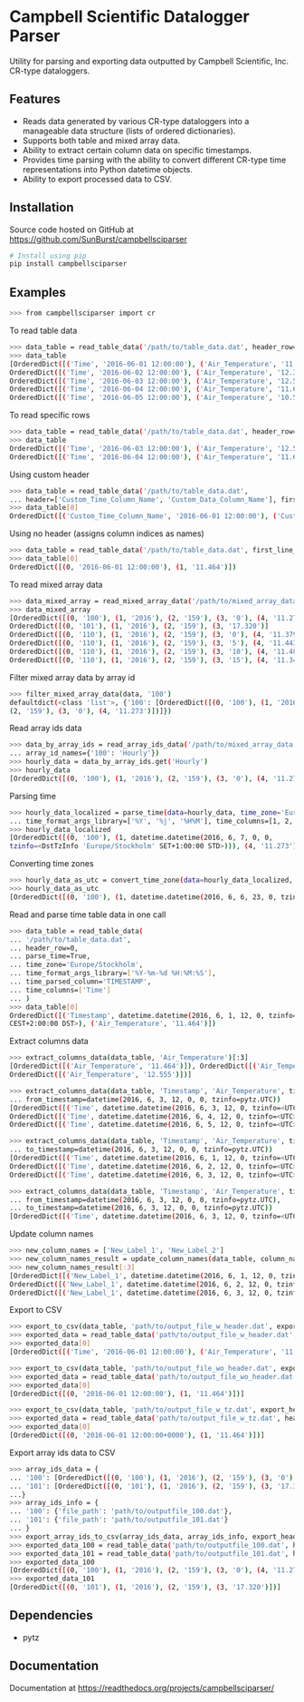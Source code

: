 # Campbell Scientific Datalogger Parser
Utility for parsing and exporting data outputted by Campbell Scientific, Inc. CR-type dataloggers.
## Features
* Reads data generated by various CR-type dataloggers into a manageable data structure (lists of ordered dictionaries).
* Supports both table and mixed array data.
* Ability to extract certain column data on specific timestamps.
* Provides time parsing with the ability to convert different CR-type time representations into Python datetime objects.
* Ability to export processed data to CSV.

## Installation
Source code hosted on GitHub at https://github.com/SunBurst/campbellsciparser

```sh
# Install using pip
pip install campbellsciparser
```

## Examples
```sh
>>> from campbellsciparser import cr 
```
To read table data
```sh
>>> data_table = read_table_data('/path/to/table_data.dat', header_row=0)
>>> data_table
[OrderedDict([('Time', '2016-06-01 12:00:00'), ('Air_Temperature', '11.464')]), 
OrderedDict([('Time', '2016-06-02 12:00:00'), ('Air_Temperature', '12.320')]),
OrderedDict([('Time', '2016-06-03 12:00:00'), ('Air_Temperature', '12.555')]),
OrderedDict([('Time', '2016-06-04 12:00:00'), ('Air_Temperature', '11.639')]),
OrderedDict([('Time', '2016-06-05 12:00:00'), ('Air_Temperature', '10.564')])]
```
To read specific rows
```sh
>>> data_table = read_table_data('/path/to/table_data.dat', header_row=0, first_line_num=2, last_line_num=3)
>>> data_table
OrderedDict([('Time', '2016-06-03 12:00:00'), ('Air_Temperature', '12.555')]),
OrderedDict([('Time', '2016-06-04 12:00:00'), ('Air_Temperature', '11.639')]),
```
Using custom header
```sh
>>> data_table = read_table_data('/path/to/table_data.dat', 
... header=['Custom_Time_Column_Name', 'Custom_Data_Column_Name'], first_line_num=1)
>>> data_table[0]
OrderedDict([('Custom_Time_Column_Name', '2016-06-01 12:00:00'), ('Custom_Data_Column_Name', '11.464')])
```
Using no header (assigns column indices as names)
```sh
>>> data_table = read_table_data('/path/to/table_data.dat', first_line_num=1)
>>> data_table[0]
OrderedDict([(0, '2016-06-01 12:00:00'), (1, '11.464')])
```
To read mixed array data
```sh
>>> data_mixed_array = read_mixed_array_data('/path/to/mixed_array_data.dat')
>>> data_mixed_array
[OrderedDict([(0, '100'), (1, '2016'), (2, '159'), (3, '0'), (4, '11.273')]), 
OrderedDict([(0, '101'), (1, '2016'), (2, '159'), (3, '17.320')]
OrderedDict([(0, '110'), (1, '2016'), (2, '159'), (3, '0'), (4, '11.379')]),
OrderedDict([(0, '110'), (1, '2016'), (2, '159'), (3, '5'), (4, '11.443')]),
OrderedDict([(0, '110'), (1, '2016'), (2, '159'), (3, '10'), (4, '11.407')]),
OrderedDict([(0, '110'), (1, '2016'), (2, '159'), (3, '15'), (4, '11.340')])]
```
Filter mixed array data by array id
```sh
>>> filter_mixed_array_data(data, '100')
defaultdict(<class 'list'>, {'100': [OrderedDict([(0, '100'), (1, '2016'), 
(2, '159'), (3, '0'), (4, '11.273')])]})
```
Read array ids data
```sh
>>> data_by_array_ids = read_array_ids_data('/path/to/mixed_array_data.dat', 
... array_id_names={'100': 'Hourly'})
>>> hourly_data = data_by_array_ids.get('Hourly')
>>> hourly_data
[OrderedDict([(0, '100'), (1, '2016'), (2, '159'), (3, '0'), (4, '11.273')])]
```
Parsing time
```sh
>>> hourly_data_localized = parse_time(data=hourly_data, time_zone='Europe/Stockholm',
... time_format_args_library=['%Y', '%j', '%H%M'], time_columns=[1, 2, 3])
>>> hourly_data_localized
[OrderedDict([(0, '100'), (1, datetime.datetime(2016, 6, 7, 0, 0, 
tzinfo=<DstTzInfo 'Europe/Stockholm' SET+1:00:00 STD>))), (4, '11.273')])]
```
Converting time zones
```sh
>>> hourly_data_as_utc = convert_time_zone(data=hourly_data_localized, time_column=1, time_zone='UTC')
>>> hourly_data_as_utc
[OrderedDict([(0, '100'), (1, datetime.datetime(2016, 6, 6, 23, 0, tzinfo=<UTC>)), (4, '11.273')])]
```
Read and parse time table data in one call
```sh
>>> data_table = read_table_data(
... '/path/to/table_data.dat',
... header_row=0,
... parse_time=True,
... time_zone='Europe/Stockholm',
... time_format_args_library=['%Y-%m-%d %H:%M:%S'],
... time_parsed_column='TIMESTAMP',
... time_columns=['Time']
... )
>>> data_table[0]
OrderedDict([('Timestamp', datetime.datetime(2016, 6, 1, 12, 0, tzinfo=<DstTzInfo 'Europe/Stockholm' 
CEST+2:00:00 DST>), ('Air_Temperature', '11.464')])
```
Extract columns data
```sh
>>> extract_columns_data(data_table, 'Air_Temperature')[:3]
[OrderedDict([('Air_Temperature', '11.464')]), OrderedDict([('Air_Temperature', '12.320')]),
OrderedDict([('Air_Temperature', '12.555')])]

>>> extract_columns_data(data_table, 'Timestamp', 'Air_Temperature', time_column='Timestamp',
... from_timestamp=datetime(2016, 6, 3, 12, 0, 0, tzinfo=pytz.UTC))
[OrderedDict([('Time', datetime.datetime(2016, 6, 3, 12, 0, tzinfo=<UTC>), ('Air_Temperature', '12.555')]),
OrderedDict([('Time', datetime.datetime(2016, 6, 4, 12, 0, tzinfo=<UTC>)), ('Air_Temperature', '11.639')]),
OrderedDict([('Time', datetime.datetime(2016, 6, 5, 12, 0, tzinfo=<UTC>), ('Air_Temperature', '10.564')])]

>>> extract_columns_data(data_table, 'Timestamp', 'Air_Temperature', time_column='Timestamp',
... to_timestamp=datetime(2016, 6, 3, 12, 0, 0, tzinfo=pytz.UTC))
[OrderedDict([('Time', datetime.datetime(2016, 6, 1, 12, 0, tzinfo=<UTC>)), ('Air_Temperature', '11.464')]), 
OrderedDict([('Time', datetime.datetime(2016, 6, 2, 12, 0, tzinfo=<UTC>)), ('Air_Temperature', '12.320')]),
OrderedDict([('Time', datetime.datetime(2016, 6, 3, 12, 0, tzinfo=<UTC>), ('Air_Temperature', '12.555')])]

>>> extract_columns_data(data_table, 'Timestamp', 'Air_Temperature', time_column='Timestamp',
... from_timestamp=datetime(2016, 6, 3, 12, 0, 0, tzinfo=pytz.UTC), 
... to_timestamp=datetime(2016, 6, 3, 12, 0, 0, tzinfo=pytz.UTC))
[OrderedDict([('Time', datetime.datetime(2016, 6, 3, 12, 0, tzinfo=<UTC>), ('Air_Temperature', '12.555')])]
```
Update column names
```sh
>>> new_column_names = ['New_Label_1', 'New_Label_2']
>>> new_column_names_result = update_column_names(data_table, column_names=new_column_names)
>>> new_column_names_result[:3]
[OrderedDict([('New_Label_1', datetime.datetime(2016, 6, 1, 12, 0, tzinfo=<UTC>)), ('New_Label_2', '11.464')]), 
OrderedDict([('New_Label_1', datetime.datetime(2016, 6, 2, 12, 0, tzinfo=<UTC>)), ('New_Label_2', '12.320')]),
OrderedDict([('New_Label_1', datetime.datetime(2016, 6, 3, 12, 0, tzinfo=<UTC>), ('New_Label_2', '12.555')])]
```
Export to CSV
```sh
>>> export_to_csv(data_table, 'path/to/output_file_w_header.dat', export_header=True)
>>> exported_data = read_table_data('path/to/output_file_w_header.dat', header_row=0)
>>> exported_data[0]
[OrderedDict([('Time', '2016-06-01 12:00:00'), ('Air_Temperature', '11.464')])]

>>> export_to_csv(data_table, 'path/to/output_file_wo_header.dat', export_header=False)
>>> exported_data = read_table_data('path/to/output_file_wo_header.dat')
>>> exported_data[0]
[OrderedDict([(0, '2016-06-01 12:00:00'), (1, '11.464')])]

>>> export_to_csv(data_table, 'path/to/output_file_w_tz.dat', export_header=True, include_time_zone=True)
>>> exported_data = read_table_data('path/to/output_file_w_tz.dat', header_row=0)
>>> exported_data[0]
[OrderedDict([(0, '2016-06-01 12:00:00+0000'), (1, '11.464')])]
```
Export array ids data to CSV
```sh
>>> array_ids_data = {
... '100': [OrderedDict([(0, '100'), (1, '2016'), (2, '159'), (3, '0'), (4, '11.273')])],
... '101': [OrderedDict([(0, '101'), (1, '2016'), (2, '159'), (3, '17.320')])]
...}
>>> array_ids_info = {
... '100': {'file_path': 'path/to/outputfile_100.dat'}, 
... '101': {'file_path': 'path/to/outputfile_101.dat'}
... }
>>> export_array_ids_to_csv(array_ids_data, array_ids_info, export_header=True)
>>> exported_data_100 = read_table_data('path/to/outputfile_100.dat', header_row=0)
>>> exported_data_101 = read_table_data('path/to/outputfile_101.dat', header_row=0)
>>> exported_data_100
[OrderedDict([(0, '100'), (1, '2016'), (2, '159'), (3, '0'), (4, '11.273')]
>>> exported_data_101
[OrderedDict([(0, '101'), (1, '2016'), (2, '159'), (3, '17.320')])]
```

## Dependencies
* pytz

## Documentation
Documentation at https://readthedocs.org/projects/campbellsciparser/
